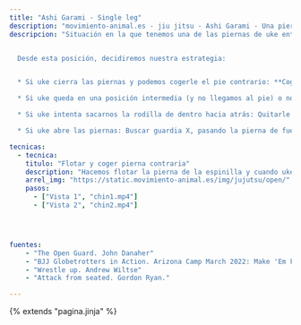 ```yaml
---
title: "Ashi Garami - Single leg"
description: "movimiento-animal.es - jiu jitsu - Ashi Garami - Una pierna"
descripcion: "Situación en la que tenemos una de las piernas de uke entre las nuestras, estando nosotros en el suelo y uke de pie. La pierna de dentro apoya la superficie dorsal del pie en la nalga cruzada mientras que el exterior envuelve la pierna y apoya el talón sobre la cadera de uke. La rodilla interior se cierra e intenta buscar el talón de la exterior, manteniendo una presión constante y envolvente sobre la pierna de uke. Nuestra axila sujeta el tobillo de uke y nuestra mano reposa sobre nuestra pierna.


  Desde esta posición, decidiremos nuestra estrategia:


  * Si uke cierra las piernas y podemos cogerle el pie contrario: **Cogerle el pie** y derribarlo dando golpes de cadera hacia arriba y hacia atrás.

  * Si uke queda en una posición intermedia (y no llegamos al pie) o nos saca el pie de fuera: Apoyar la pierna exterior en el suelo y dar *patada* hacia delante con la interior. Uke dará un paso hacia adelante que aprovecharemos para capturarle el pie.

  * Si uke intenta sacarnos la rodilla de dentro hacia atrás: Quitarle la mano con la nuestra.

  * Si uke abre las piernas: Buscar guardia X, pasando la pierna de fuera por debajo de la de dentro y pasando el brazo por dentro, cogiéndo la pierna de uke a la altura de la rodilla."

tecnicas: 
  - tecnica:
    titulo: "Flotar y coger pierna contraria"
    description: "Hacemos flotar la pierna de la espinilla y cuando uke está en el aire, cogemos la pierna contrária, lo ponemos en suelo y le pasamos la guárdia. Para llevarlo al suelo ponemos el pie capturado entre nuestra piernas."
    arrel_img: "https://static.movimiento-animal.es/img/jujutsu/open/" 
    pasos:
      - ["Vista 1", "chin1.mp4"]
      - ["Vista 2", "chin2.mp4"]




fuentes:
    - "The Open Guard. John Danaher"
    - "BJJ Globetrotters in Action. Arizona Camp March 2022: Make 'Em Float Like A Butterfly (Sweep) with Zachary Miller"
    - "Wrestle up. Andrew Wiltse"
    - "Attack from seated. Gordon Ryan."

---
```

{% extends  "pagina.jinja" %}